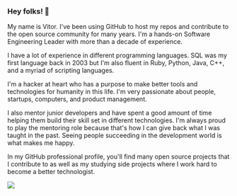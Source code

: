 ### Hey folks! 👋

My name is Vitor. I've been using GitHub to host my repos and contribute to the open source community for many years. I'm a hands-on Software Engineering Leader with more than a decade of experience.

I have a lot of experience in different programming languages. SQL was my first language back in 2003 but I'm also fluent in Ruby, Python, Java, C++, and a myriad of scripting languages.

I'm a hacker at heart who has a purpose to make better tools and technologies for humanity in this life. I'm very passionate about people, startups, computers, and product management.

I also mentor junior developers and have spent a good amount of time helping them build their skill set in different technologies. I'm always proud to play the mentoring role because that's how I can give back what I was taught in the past. Seeing people succeeding in the development world is what makes me happy.

In my GitHub professional profile, you'll find many open source projects that I contribute to as well as my studying side projects where I work hard to become a better technologist.

<a href="https://github.com/vbrazo/github-profile-views-counter">
  <img src="https://komarev.com/ghpvc/?username=vbrazo">
</a>
